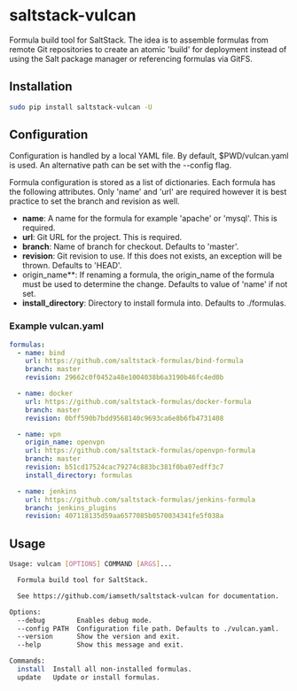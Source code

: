 # saltstack-vulcan

Formula build tool for SaltStack. The idea is to assemble formulas from remote Git repositories to create an atomic 'build' for deployment instead of using the Salt package manager or referencing formulas via GitFS.

## Installation

```bash
sudo pip install saltstack-vulcan -U
```

## Configuration

Configuration is handled by a local YAML file. By default, $PWD/vulcan.yaml is used. An alternative path can be set with the --config flag.

Formula configuration is stored as a list of dictionaries. Each formula has the following attributes. Only 'name' and 'url' are required however it is best practice to set the branch and revision as well.


- **name**: A name for the formula for example 'apache' or 'mysql'. This is required.
- **url**: Git URL for the project. This is required.
- **branch**: Name of branch for checkout. Defaults to 'master'.
- **revision**: Git revision to use. If this does not exists, an exception will be thrown. Defaults to 'HEAD'.
- origin_name**: If renaming a formula, the origin_name of the formula must be used to determine the change. Defaults to value of 'name' if not set.
- **install_directory**: Directory to install formula into. Defaults to ./formulas.

### Example vulcan.yaml

```yaml
formulas:
  - name: bind
    url: https://github.com/saltstack-formulas/bind-formula
    branch: master
    revision: 29662c0f0452a48e1004038b6a3190b46fc4ed0b

  - name: docker
    url: https://github.com/saltstack-formulas/docker-formula
    branch: master
    revision: 0bff590b7bdd9568140c9693ca6e8b6fb4731408

  - name: vpn
    origin_name: openvpn
    url: https://github.com/saltstack-formulas/openvpn-formula
    branch: master
    revision: b51cd17524cac79274c883bc381f0ba07edff3c7
    install_directory: formulas

  - name: jenkins
    url: https://github.com/saltstack-formulas/jenkins-formula
    branch: jenkins_plugins
    revision: 407118135d59aa6577085b0570034341fe5f038a
```

## Usage

```bash
Usage: vulcan [OPTIONS] COMMAND [ARGS]...

  Formula build tool for SaltStack.

  See https://github.com/iamseth/saltstack-vulcan for documentation.

Options:
  --debug        Enables debug mode.
  --config PATH  Configuration file path. Defaults to ./vulcan.yaml.
  --version      Show the version and exit.
  --help         Show this message and exit.

Commands:
  install  Install all non-installed formulas.
  update   Update or install formulas.
```
